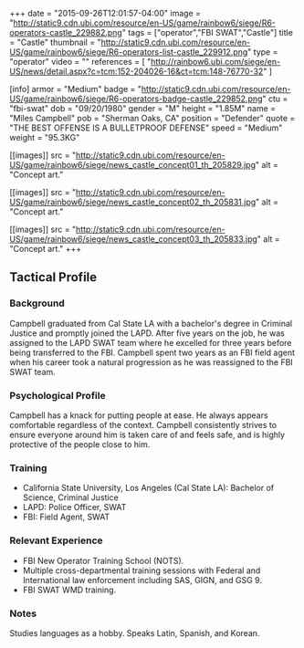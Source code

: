 +++
date = "2015-09-26T12:01:57-04:00"
image = "http://static9.cdn.ubi.com/resource/en-US/game/rainbow6/siege/R6-operators-castle_229882.png"
tags = ["operator","FBI SWAT","Castle"]
title = "Castle"
thumbnail = "http://static9.cdn.ubi.com/resource/en-US/game/rainbow6/siege/R6-operators-list-castle_229912.png"
type = "operator"
video = ""
references = [
  "http://rainbow6.ubi.com/siege/en-US/news/detail.aspx?c=tcm:152-204026-16&ct=tcm:148-76770-32"
]

[info]
  armor = "Medium"
  badge = "http://static9.cdn.ubi.com/resource/en-US/game/rainbow6/siege/R6-operators-badge-castle_229852.png"
  ctu = "fbi-swat"
  dob = "09/20/1980"
  gender = "M"
  height = "1.85M"
  name = "Miles Campbell"
  pob = "Sherman Oaks, CA"
  position = "Defender"
  quote = "THE BEST OFFENSE IS A BULLETPROOF DEFENSE"
  speed = "Medium"
  weight = "95.3KG"

[[images]]
  src = "http://static9.cdn.ubi.com/resource/en-US/game/rainbow6/siege/news_castle_concept01_th_205829.jpg"
  alt = "Concept art."

[[images]]
  src = "http://static9.cdn.ubi.com/resource/en-US/game/rainbow6/siege/news_castle_concept02_th_205831.jpg"
  alt = "Concept art."

[[images]]
  src = "http://static9.cdn.ubi.com/resource/en-US/game/rainbow6/siege/news_castle_concept03_th_205833.jpg"
  alt = "Concept art."
+++

## Tactical Profile

### Background

Campbell graduated from Cal State LA with a bachelor's degree in Criminal Justice and promptly joined the LAPD. After five years on the job, he was assigned to the LAPD SWAT team where he excelled for three years before being transferred to the FBI. Campbell spent two years as an FBI field agent when his career took a natural progression as he was reassigned to the FBI SWAT team.

### Psychological Profile

Campbell has a knack for putting people at ease. He always appears comfortable regardless of the context. Campbell consistently strives to ensure everyone around him is taken care of and feels safe, and is highly protective of the people close to him.

### Training

* California State University, Los Angeles (Cal State LA): Bachelor of Science, Criminal Justice
* LAPD: Police Officer, SWAT
* FBI: Field Agent, SWAT

### Relevant Experience

* FBI New Operator Training School (NOTS).
* Multiple cross-departmental training sessions with Federal and International law enforcement including SAS, GIGN, and GSG 9.
* FBI SWAT WMD training.

### Notes

Studies languages as a hobby. Speaks Latin, Spanish, and Korean.
